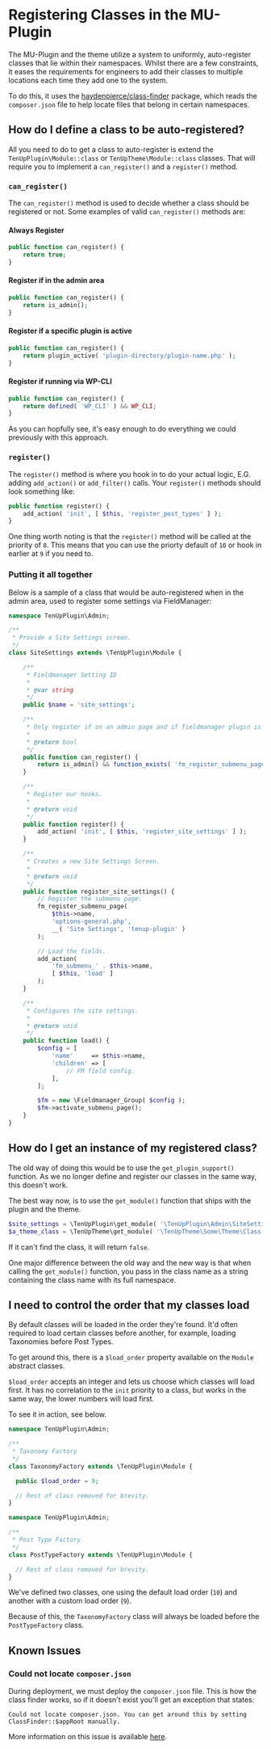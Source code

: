 # Registering Classes in the MU-Plugin

The MU-Plugin and the theme utilize a system to uniformly, auto-register classes that lie within their namespaces. Whilst there are a few constraints, it eases the requirements for engineers to add their classes to multiple locations each time they add one to the system.

To do this, it uses the [haydenpierce/class-finder](https://packagist.org/packages/haydenpierce/class-finder) package, which reads the `composer.json` file to help locate files that belong in certain namespaces.

## How do I define a class to be auto-registered?

All you need to do to get a class to auto-register is extend the `TenUpPlugin\Module::class` or `TenUpTheme\Module::class` classes. That will require you to implement a `can_register()` and a `register()` method.

### `can_register()`

The `can_register()` method is used to decide whether a class should be registered or not. Some examples of valid `can_register()` methods are:

#### Always Register

```php
public function can_register() {
    return true;
}
```

#### Register if in the admin area

```php
public function can_register() {
    return is_admin();
}
```

#### Register if a specific plugin is active

```php
public function can_register() {
    return plugin_active( 'plugin-directory/plugin-name.php' );
}
```

#### Register if running via WP-CLI

```php
public function can_register() {
    return defined( 'WP_CLI' ) && WP_CLI;
}
```

As you can hopfully see, it's easy enough to do everything we could previously with this approach.

### `register()`

The `register()` method is where you hook in to do your actual logic, E.G. adding `add_action()` or `add_filter()` calls. Your `register()` methods should look something like:

```php
public function register() {
    add_action( 'init', [ $this, 'register_post_types' ] );
}
```

One thing worth noting is that the `register()` method will be called at the priority of `8`. This means that you can use the priorty default of `10` or hook in earlier at `9` if you need to.

### Putting it all together

Below is a sample of a class that would be auto-registered when in the admin area, used to register some settings via FieldManager:

```php
namespace TenUpPlugin\Admin;

/**
 * Provide a Site Settings screen.
 */
class SiteSettings extends \TenUpPlugin\Module {

	/**
	 * Fieldmanager Setting ID
	 *
	 * @var string
	 */
	public $name = 'site_settings';

	/**
	 * Only register if on an admin page and if fieldmanager plugin is active.
	 *
	 * @return bool
	 */
	public function can_register() {
		return is_admin() && function_exists( 'fm_register_submenu_page' );
	}

	/**
	 * Register our hooks.
	 *
	 * @return void
	 */
	public function register() {
		add_action( 'init', [ $this, 'register_site_settings' ] );
	}

	/**
	 * Creates a new Site Settings Screen.
	 *
	 * @return void
	 */
	public function register_site_settings() {
		// Register the submenu page.
		fm_register_submenu_page(
			$this->name,
			'options-general.php',
			__( 'Site Settings', 'tenup-plugin' )
		);

		// Load the fields.
		add_action(
			'fm_submenu_' . $this->name,
			[ $this, 'load' ]
		);
	}

	/**
	 * Configures the site settings.
	 *
	 * @return void
	 */
	public function load() {
		$config = [
			'name'     => $this->name,
			'children' => [
				// FM field config.
			],
		];

		$fm = new \Fieldmanager_Group( $config );
		$fm->activate_submenu_page();
	}
}

```

## How do I get an instance of my registered class?

The old way of doing this would be to use the `get_plugin_support()` function. As we no longer define and register our classes in the same way, this doesn't work.

The best way now, is to use the `get_module()` function that ships with the plugin and the theme.

```php
$site_settings = \TenUpPlugin\get_module( '\TenUpPlugin\Admin\SiteSettings' );
$a_theme_class = \TenUpTheme\get_module( '\TenUpTheme\Some\Theme\Class' );
```

If it can't find the class, it will return `false`.

One major difference between the old way and the new way is that when calling the `get_module()` function, you pass in the class name as a string containing the class name with its full namespace.

## I need to control the order that my classes load

By default classes will be loaded in the order they're found. It'd often required to load certain classes before another, for example, loading Taxonomies before Post Types.

To get around this, there is a `$load_order` property available on the `Module` abstract classes.

`$load_order` accepts an integer and lets us choose which classes will load first. It has no correlation to the `init` priority to a class, but works in the same way, the lower numbers will load first.

To see it in action, see below.

```php
namespace TenUpPlugin\Admin;

/**
 * Taxonomy Factory
 */
class TaxonomyFactory extends \TenUpPlugin\Module {

  public $load_order = 9;

  // Rest of class removed for brevity.
}
```

```php
namespace TenUpPlugin\Admin;

/**
 * Post Type Factory
 */
class PostTypeFactory extends \TenUpPlugin\Module {

  // Rest of class removed for brevity.
}
```

We've defined two classes, one using the default load order (`10`) and another with a custom load order (`9`).

Because of this, the `TaxonomyFactory` class will always be loaded before the `PostTypeFactory` class.

## Known Issues

### Could not locate `composer.json`

During deployment, we must deploy the `composer.json` file. This is how the class finder works, so if it doesn't exist you'll get an exception that states:

```
Could not locate composer.json. You can get around this by setting ClassFinder::$appRoot manually.
```

More information on this issue is available [here](https://gitlab.com/hpierce1102/ClassFinder/-/blob/master/docs/exceptions/missingComposerConfig.md).
